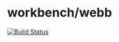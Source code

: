 # workbench/webb

[![Build Status](https://img.shields.io/travis/asylgrp/workbench-webb/master.svg?style=flat-square)](https://travis-ci.org/asylgrp/workbench-webb)
